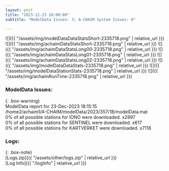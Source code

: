 ```yaml
---
layout: post
title: "2023-12-23 18:00:00"
subtitle: "ModelData Issues: 3; A-CHAIM System Issues: 0"

---
```


![]({{ "/assets/img/modelDataDataStatsShort-2335718.png" | relative_url }})
![]({{ "/assets/img/achaimDataStatsShort-2335718.png" | relative_url }})
![]({{ "/assets/img/achaimDataStatsLong00-2335718.png" | relative_url }})
![]({{ "/assets/img/achaimDataStatsLong01-2335718.png" | relative_url }})
![]({{ "/assets/img/achaimDataStatsLong02-2335718.png" | relative_url }})
![]({{ "/assets/img/modelDataDataStats-2335718.png" | relative_url }})
![]({{ "/assets/img/modelDataStationStats-2335718.png" | relative_url }})
![]({{ "/assets/img/achaimRunTime-2335718.png" | relative_url }})


### ModelData Issues:  
  
{: .box-warning}  
 ModelData report for 23-Dec-2023 18:15:15   
 /home2/achaim1/A-CHAIM/modelData/2023/357/18/modelData.mat   
 0% of all possible stations for IONO were downloaded. x2897   
 0% of all possible stations for SENTINEL were downloaded. x617   
 0% of all possible stations for KARTVERKET were downloaded. x7118   
  


### Logs:  
  
{: .box-note}  
[Logs.zip]({{ "/assets/other/logs.zip" | relative_url }})  
[Log Info]({{ "/logInfo" | relative_url }})  

